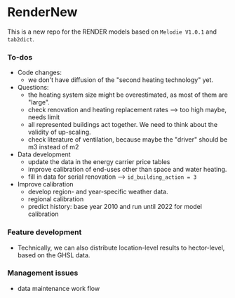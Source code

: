 # RenderNew

This is a new repo for the RENDER models based on `Melodie V1.0.1` and `tab2dict`.

### To-dos
 - Code changes: 
   - we don't have diffusion of the "second heating technology" yet.
 - Questions: 
   - the heating system size might be overestimated, as most of them are "large".
   - check renovation and heating replacement rates --> too high maybe, needs limit
   - all represented buildings act together. We need to think about the validity of up-scaling.
   - check literature of ventilation, because maybe the "driver" should be m3 instead of m2
 - Data development
   - update the data in the energy carrier price tables
   - improve calibration of end-uses other than space and water heating.
   - fill in data for serial renovation --> `id_building_action = 3`
 - Improve calibration
   - develop region- and year-specific weather data.
   - regional calibration
   - predict history: base year 2010 and run until 2022 for model calibration
 
### Feature development
 - Technically, we can also distribute location-level results to hector-level, based on the GHSL data.

### Management issues
 - data maintenance work flow

